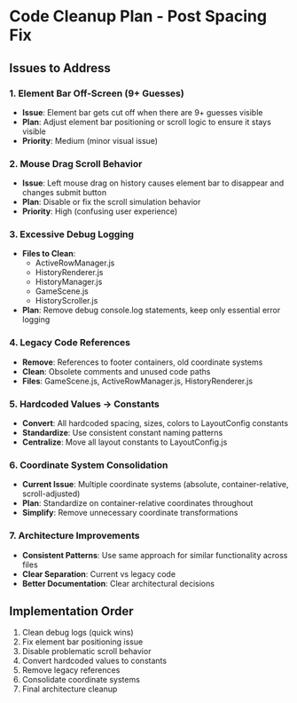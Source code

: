 # Code Cleanup Plan - Post Spacing Fix

## Issues to Address

### 1. Element Bar Off-Screen (9+ Guesses)
- **Issue**: Element bar gets cut off when there are 9+ guesses visible
- **Plan**: Adjust element bar positioning or scroll logic to ensure it stays visible
- **Priority**: Medium (minor visual issue)

### 2. Mouse Drag Scroll Behavior
- **Issue**: Left mouse drag on history causes element bar to disappear and changes submit button
- **Plan**: Disable or fix the scroll simulation behavior
- **Priority**: High (confusing user experience)

### 3. Excessive Debug Logging
- **Files to Clean**: 
  - ActiveRowManager.js
  - HistoryRenderer.js  
  - HistoryManager.js
  - GameScene.js
  - HistoryScroller.js
- **Plan**: Remove debug console.log statements, keep only essential error logging

### 4. Legacy Code References
- **Remove**: References to footer containers, old coordinate systems
- **Clean**: Obsolete comments and unused code paths
- **Files**: GameScene.js, ActiveRowManager.js, HistoryRenderer.js

### 5. Hardcoded Values → Constants
- **Convert**: All hardcoded spacing, sizes, colors to LayoutConfig constants
- **Standardize**: Use consistent constant naming patterns
- **Centralize**: Move all layout constants to LayoutConfig.js

### 6. Coordinate System Consolidation
- **Current Issue**: Multiple coordinate systems (absolute, container-relative, scroll-adjusted)
- **Plan**: Standardize on container-relative coordinates throughout
- **Simplify**: Remove unnecessary coordinate transformations

### 7. Architecture Improvements
- **Consistent Patterns**: Use same approach for similar functionality across files
- **Clear Separation**: Current vs legacy code
- **Better Documentation**: Clear architectural decisions

## Implementation Order
1. Clean debug logs (quick wins)
2. Fix element bar positioning issue
3. Disable problematic scroll behavior  
4. Convert hardcoded values to constants
5. Remove legacy references
6. Consolidate coordinate systems
7. Final architecture cleanup
